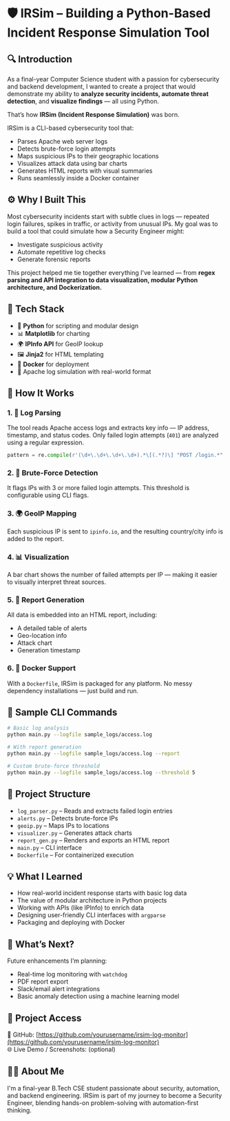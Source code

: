 
# 🛡️ IRSim – Building a Python-Based Incident Response Simulation Tool

## 🔍 **Introduction**

As a final-year Computer Science student with a passion for cybersecurity and backend development, I wanted to create a project that would demonstrate my ability to **analyze security incidents, automate threat detection**, and **visualize findings** — all using Python.

That’s how **IRSim (Incident Response Simulation)** was born.

IRSim is a CLI-based cybersecurity tool that:
- Parses Apache web server logs
- Detects brute-force login attempts
- Maps suspicious IPs to their geographic locations
- Visualizes attack data using bar charts
- Generates HTML reports with visual summaries
- Runs seamlessly inside a Docker container

## ⚙️ **Why I Built This**

Most cybersecurity incidents start with subtle clues in logs — repeated login failures, spikes in traffic, or activity from unusual IPs. My goal was to build a tool that could simulate how a Security Engineer might:
- Investigate suspicious activity
- Automate repetitive log checks
- Generate forensic reports

This project helped me tie together everything I've learned — from **regex parsing and API integration to data visualization, modular Python architecture, and Dockerization.**

## 🧱 **Tech Stack**
- 🐍 **Python** for scripting and modular design
- 📊 **Matplotlib** for charting
- 🌍 **IPInfo API** for GeoIP lookup
- 🖼️ **Jinja2** for HTML templating
- 🐳 **Docker** for deployment
- 📁 Apache log simulation with real-world format

## 🔬 **How It Works**

### 1. 📜 **Log Parsing**
The tool reads Apache access logs and extracts key info — IP address, timestamp, and status codes. Only failed login attempts (`401`) are analyzed using a regular expression.

```python
pattern = re.compile(r'(\d+\.\d+\.\d+\.\d+).*\[(.*?)\] "POST /login.*" (\d+)')
```

### 2. 🚨 **Brute-Force Detection**
It flags IPs with 3 or more failed login attempts. This threshold is configurable using CLI flags.

### 3. 🌍 **GeoIP Mapping**
Each suspicious IP is sent to `ipinfo.io`, and the resulting country/city info is added to the report.

### 4. 📊 **Visualization**
A bar chart shows the number of failed attempts per IP — making it easier to visually interpret threat sources.

### 5. 📝 **Report Generation**
All data is embedded into an HTML report, including:
- A detailed table of alerts
- Geo-location info
- Attack chart
- Generation timestamp

### 6. 🐳 **Docker Support**
With a `Dockerfile`, IRSim is packaged for any platform. No messy dependency installations — just build and run.

## 🧪 **Sample CLI Commands**

```bash
# Basic log analysis
python main.py --logfile sample_logs/access.log

# With report generation
python main.py --logfile sample_logs/access.log --report

# Custom brute-force threshold
python main.py --logfile sample_logs/access.log --threshold 5
```

## 📁 **Project Structure**
- `log_parser.py` – Reads and extracts failed login entries
- `alerts.py` – Detects brute-force IPs
- `geoip.py` – Maps IPs to locations
- `visualizer.py` – Generates attack charts
- `report_gen.py` – Renders and exports an HTML report
- `main.py` – CLI interface
- `Dockerfile` – For containerized execution

## 💡 **What I Learned**

- How real-world incident response starts with basic log data
- The value of modular architecture in Python projects
- Working with APIs (like IPInfo) to enrich data
- Designing user-friendly CLI interfaces with `argparse`
- Packaging and deploying with Docker

## 🧠 **What’s Next?**
Future enhancements I’m planning:
- Real-time log monitoring with `watchdog`
- PDF report export
- Slack/email alert integrations
- Basic anomaly detection using a machine learning model

## 🔗 **Project Access**
🧾 GitHub: [https://github.com/yourusername/irsim-log-monitor](https://github.com/yourusername/irsim-log-monitor)  
🌐 Live Demo / Screenshots: (optional)

## 🙋‍♂️ About Me
I'm a final-year B.Tech CSE student passionate about security, automation, and backend engineering. IRSim is part of my journey to become a Security Engineer, blending hands-on problem-solving with automation-first thinking.
